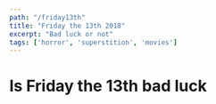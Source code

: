 ```yaml
---
path: "/friday13th"
title: "Friday the 13th 2018"
excerpt: "Bad luck or not"
tags: ['horror', 'superstition', 'movies']
---
```


# Is Friday the 13th bad luck
